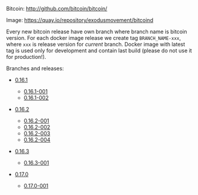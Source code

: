 Bitcoin: http://github.com/bitcoin/bitcoin/

Image: https://quay.io/repository/exodusmovement/bitcoind

Every new bitcoin release have own branch where branch name is bitcoin version. For each docker image release we create tag `BRANCH_NAME-xxx`, where `xxx` is release version for *current* branch. Docker image with latest tag is used only for development and contain last build (please do not use it for production!).

Branches and releases:

  - [0.16.1](https://github.com/ExodusMovement/docker-bitcoind/tree/0.16.1)
    - [0.16.1-001](https://github.com/ExodusMovement/docker-bitcoind/tree/0.16.1-001)
    - [0.16.1-002](https://github.com/ExodusMovement/docker-bitcoind/tree/0.16.1-002)

  - [0.16.2](https://github.com/ExodusMovement/docker-bitcoind/tree/0.16.2)
    - [0.16.2-001](https://github.com/ExodusMovement/docker-bitcoind/tree/0.16.2-001)
    - [0.16.2-002](https://github.com/ExodusMovement/docker-bitcoind/tree/0.16.2-002)
    - [0.16.2-003](https://github.com/ExodusMovement/docker-bitcoind/tree/0.16.2-003)
    - [0.16.2-004](https://github.com/ExodusMovement/docker-bitcoind/tree/0.16.2-004)

  - [0.16.3](https://github.com/ExodusMovement/docker-bitcoind/tree/0.16.3)
    - [0.16.3-001](https://github.com/ExodusMovement/docker-bitcoind/tree/0.16.3-001)

  - [0.17.0](https://github.com/ExodusMovement/docker-bitcoind/tree/0.17.0)
    - [0.17.0-001](https://github.com/ExodusMovement/docker-bitcoind/tree/0.17.0-001)
